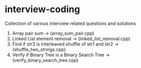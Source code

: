 interview-coding
================

Collection of various interview related questions and solutions

1. Array pair sum -> (array_sum_pair.cpp)
2. Linked List element removal -> (linked_list_removal.cpp)
3. Find if str3 is interleaved shuffle of str1 and str2 -> (shuffle_two_strings.cpp)
4. Verify if Binary Tree is a Binary Search Tree -> (verify_binary_search_tree.cpp) 
